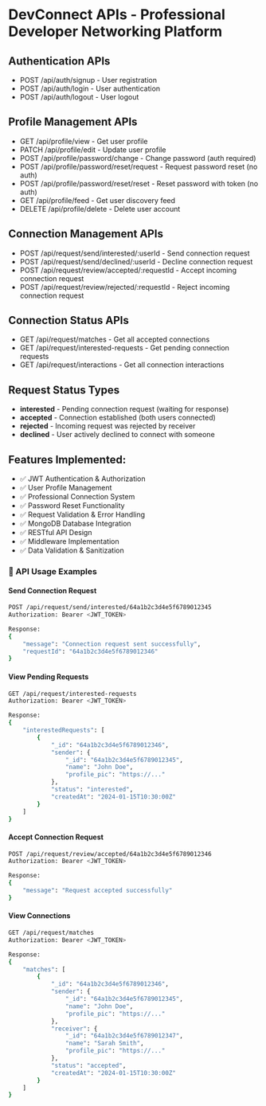 # DevConnect APIs - Professional Developer Networking Platform

## Authentication APIs
- POST /api/auth/signup - User registration
- POST /api/auth/login - User authentication
- POST /api/auth/logout - User logout

## Profile Management APIs
- GET /api/profile/view - Get user profile
- PATCH /api/profile/edit - Update user profile
- POST /api/profile/password/change - Change password (auth required)
- POST /api/profile/password/reset/request - Request password reset (no auth)
- POST /api/profile/password/reset/reset - Reset password with token (no auth)
- GET /api/profile/feed - Get user discovery feed
- DELETE /api/profile/delete - Delete user account

## Connection Management APIs
- POST /api/request/send/interested/:userId - Send connection request
- POST /api/request/send/declined/:userId - Decline connection request
- POST /api/request/review/accepted/:requestId - Accept incoming connection request
- POST /api/request/review/rejected/:requestId - Reject incoming connection request

## Connection Status APIs
- GET /api/request/matches - Get all accepted connections
- GET /api/request/interested-requests - Get pending connection requests
- GET /api/request/interactions - Get all connection interactions

## Request Status Types
- **interested** - Pending connection request (waiting for response)
- **accepted** - Connection established (both users connected)
- **rejected** - Incoming request was rejected by receiver
- **declined** - User actively declined to connect with someone

## Features Implemented:
- ✅ JWT Authentication & Authorization
- ✅ User Profile Management
- ✅ Professional Connection System
- ✅ Password Reset Functionality
- ✅ Request Validation & Error Handling
- ✅ MongoDB Database Integration
- ✅ RESTful API Design
- ✅ Middleware Implementation
- ✅ Data Validation & Sanitization

### **📱 API Usage Examples**

#### **Send Connection Request**
```bash
POST /api/request/send/interested/64a1b2c3d4e5f6789012345
Authorization: Bearer <JWT_TOKEN>

Response:
{
    "message": "Connection request sent successfully",
    "requestId": "64a1b2c3d4e5f6789012346"
}
```

#### **View Pending Requests**
```bash
GET /api/request/interested-requests
Authorization: Bearer <JWT_TOKEN>

Response:
{
    "interestedRequests": [
        {
            "_id": "64a1b2c3d4e5f6789012346",
            "sender": {
                "_id": "64a1b2c3d4e5f6789012345",
                "name": "John Doe",
                "profile_pic": "https://..."
            },
            "status": "interested",
            "createdAt": "2024-01-15T10:30:00Z"
        }
    ]
}
```

#### **Accept Connection Request**
```bash
POST /api/request/review/accepted/64a1b2c3d4e5f6789012346
Authorization: Bearer <JWT_TOKEN>

Response:
{
    "message": "Request accepted successfully"
}
```

#### **View Connections**
```bash
GET /api/request/matches
Authorization: Bearer <JWT_TOKEN>

Response:
{
    "matches": [
        {
            "_id": "64a1b2c3d4e5f6789012346",
            "sender": {
                "_id": "64a1b2c3d4e5f6789012345",
                "name": "John Doe",
                "profile_pic": "https://..."
            },
            "receiver": {
                "_id": "64a1b2c3d4e5f6789012347",
                "name": "Sarah Smith",
                "profile_pic": "https://..."
            },
            "status": "accepted",
            "createdAt": "2024-01-15T10:30:00Z"
        }
    ]
}
```
